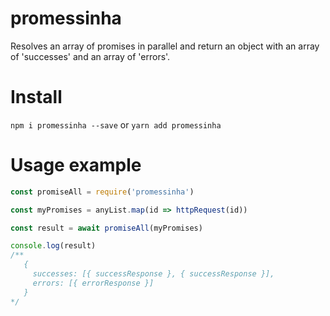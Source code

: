 # promessinha
Resolves an array of promises in parallel and return an object with an array of 'successes' and an array of 'errors'.

# Install
`npm i promessinha --save` or `yarn add promessinha`

# Usage example
```js
const promiseAll = require('promessinha')

const myPromises = anyList.map(id => httpRequest(id))

const result = await promiseAll(myPromises)

console.log(result)
/**
   {
     successes: [{ successResponse }, { successResponse }],
     errors: [{ errorResponse }]
   }
*/

```
